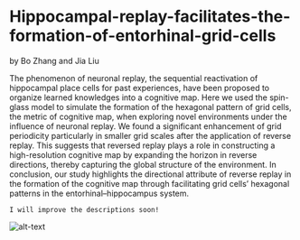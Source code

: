 # Hippocampal-replay-facilitates-the-formation-of-entorhinal-grid-cells
by Bo Zhang and Jia Liu


The phenomenon of neuronal replay, the sequential reactivation of hippocampal place cells for past experiences, have been proposed to organize learned knowledges into a cognitive map. Here we used the spin-glass model to simulate the formation of the hexagonal pattern of grid cells, the metric of cognitive map, when exploring novel environments under the influence of neuronal replay. We found a significant enhancement of grid periodicity particularly in smaller grid scales after the application of reverse replay. This suggests that reversed replay plays a role in constructing a high-resolution cognitive map by expanding the horizon in reverse directions, thereby capturing the global structure of the environment. In conclusion, our study highlights the directional attribute of reverse replay in the formation of the cognitive map through facilitating grid cells’ hexagonal patterns in the entorhinal–hippocampus system.




`I will improve the descriptions soon! `<br />




![alt-text](https://github.com/ZHANGneuro/Hippocampal-replay-facilitates-the-formation-of-entorhinal-grid-cells/blob/main/video_1_AdobeExpress.gif)

